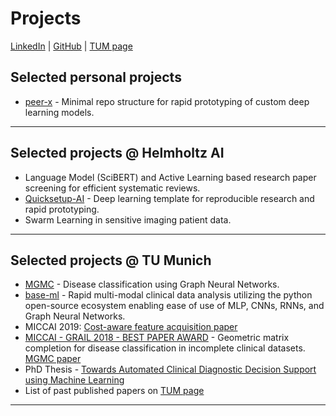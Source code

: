 # Projects
[LinkedIn](https://www.linkedin.com/in/gerome-v-974a4559/) | [GitHub](https://github.com/grmvvr) | [TUM page](https://campar.in.tum.de/Main/GeromeVivar.html)

## Selected personal projects
- [peer-x](https://github.com/grmvvr/peer-x) - Minimal repo structure for rapid prototyping of custom deep learning models. 
---


## Selected projects @ Helmholtz AI
- Language Model (SciBERT) and Active Learning based research paper screening for efficient systematic reviews.
- [Quicksetup-AI](https://github.com/HelmholtzAI-Consultants-Munich/Quicksetup-ai) - Deep learning template for reproducible research and rapid prototyping.
- Swarm Learning in sensitive imaging patient data.
---

## Selected projects @ TU Munich

- [MGMC](https://github.com/pydsgz/MGMC) - Disease classification using Graph Neural Networks.
- [base-ml](https://github.com/pydsgz/MGMC) - Rapid multi-modal clinical data analysis utilizing the python open-source ecosystem enabling ease of use of MLP, CNNs, RNNs, and Graph Neural Networks.
- MICCAI 2019: [Cost-aware feature acquisition paper](https://doi.org/10.1007/978-3-030-59713-9_55)
- [MICCAI - GRAIL 2018 - BEST PAPER AWARD](https://grail-miccai.github.io/grail2018/) - Geometric matrix completion for disease classification in incomplete clinical datasets. [MGMC paper](https://doi.org/10.1007/978-3-030-00689-1_3)
- PhD Thesis - [Towards Automated Clinical Diagnostic Decision Support using Machine Learning](https://mediatum.ub.tum.de/doc/1652140/1652140.pdf)
- List of past published papers on [TUM page](https://campar.in.tum.de/Main/GeromeVivar.html)
---